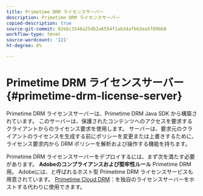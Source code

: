 ```yaml
---
title: Primetime DRM ライセンスサーバー
description: Primetime DRM ライセンスサーバー
copied-description: true
source-git-commit: 02ebc3548a254b2a6554f1ab34afbb3ea5f09bb8
workflow-type: tm+mt
source-wordcount: '121'
ht-degree: 0%

---
```


# Primetime DRM ライセンスサーバー {#primetime-drm-license-server}

Primetime DRM ライセンスサーバーは、Primetime DRM Java SDK から構築されています。 このサーバーは、保護されたコンテンツへのアクセスを要求するクライアントからのライセンス要求を使用します。 サーバーは、要求元のクライアントのライセンスを生成する前にポリシーを変更または上書きするために、ライセンス要求内から DRM ポリシーを解析および操作する機能を持ちます。

Primetime DRM ライセンスサーバーをデプロイするには、まず次を満たす必要があります。 **Adobeのコンプライアンスおよび堅牢性ルール** Primetime DRM 用。 Adobeには、と呼ばれるホスト型 Primetime DRM ライセンスサービスも用意されています。 [Primetime Cloud DRM](../cloud-quick-start/whats-included.md)：を独自のライセンスサーバーをホストする代わりに使用できます。
